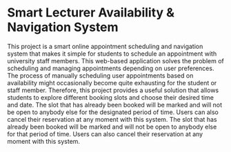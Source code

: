 # Smart Lecturer Availability & Navigation System
This project is a smart online appointment scheduling and navigation system that makes it simple for students to schedule an appointment with university staff members. This web-based application solves the problem of scheduling and managing appointments depending on user preferences.  The process of manually scheduling user appointments based on availability might occasionally become quite exhausting for the student or staff member.  Therefore, this project provides a useful solution that allows students to explore different booking slots and choose their desired time and date. The slot that has already been booked will be marked and will not be open to anybody else for the designated period of time.  Users can also cancel their reservation at any moment with this system. The slot that has already been booked will be marked and will not be open to anybody else for that period of time.  Users can also cancel their reservation at any moment with this system.  
